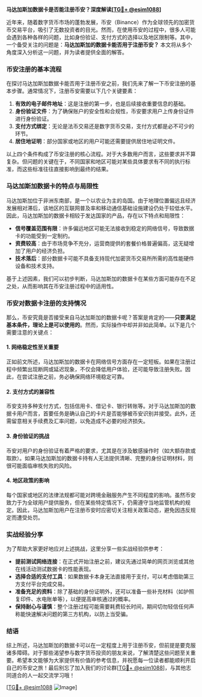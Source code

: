 **马达加斯加数据卡是否能注册币安？深度解读[[TG💪+ @esim1088](https://t.me/s/esim1088)]**

近年来，随着数字货币市场的蓬勃发展，币安（Binance）作为全球领先的加密货币交易平台，吸引了无数投资者的目光。然而，在使用币安的过程中，很多人可能会遇到各种各样的问题，比如身份验证、支付方式的选择以及地区限制等。其中，一个备受关注的问题是：**马达加斯加的数据卡能否用于注册币安？** 本文将从多个角度深入分析这一问题，并为读者提供全面的解答。

### 币安注册的基本流程

在探讨马达加斯加数据卡能否用于注册币安之前，我们先来了解一下币安注册的基本步骤。通常情况下，注册币安需要以下几个关键要素：

1. **有效的电子邮件地址**：这是注册的第一步，也是后续接收重要信息的基础。
2. **身份验证文件**：为了确保账户的安全性和合规性，币安要求用户上传身份证件进行身份验证。
3. **支付方式绑定**：无论是法币交易还是数字货币交易，支付方式都是必不可少的环节。
4. **居住地证明**：部分国家或地区的用户可能还需要提供居住地证明文件。

以上四个条件构成了币安注册的核心流程。对于大多数用户而言，这些要求并不算复杂。但问题的关键在于，不同国家和地区可能对某些具体要求有不同的执行标准，而这些标准往往直接影响到最终的结果。

### 马达加斯加数据卡的特点与局限性

马达加斯加位于非洲东南部，是一个以农业为主的岛国。由于地理位置偏远且经济发展相对滞后，该地区的互联网普及率和移动通信基础设施建设仍处于较低水平。因此，马达加斯加的数据卡相较于发达国家的产品，存在以下特点和局限性：

- **信号覆盖范围有限**：许多偏远地区可能无法接收到稳定的网络信号，导致数据卡的功能受到一定制约。
- **资费较高**：由于市场竞争不充分，运营商提供的套餐价格普遍偏高，这无疑增加了用户的经济负担。
- **技术落后**：部分数据卡可能不具备支持现代加密货币交易所所需的高性能硬件设备和技术支持。

基于上述因素，我们可以初步判断，马达加斯加的数据卡在某些方面可能存在不足之处，从而影响其在币安注册过程中的适用性。

### 币安对数据卡注册的支持情况

那么，币安究竟是否接受来自马达加斯加的数据卡呢？答案是肯定的——**只要满足基本条件，理论上是可以使用的**。然而，实际操作中却并非如此简单。以下是几个需要注意的关键点：

#### 1. 网络稳定性至关重要
正如前文所述，马达加斯加的数据卡在网络信号方面存在一定短板。如果在注册过程中频繁出现断网或延迟现象，不仅会降低用户体验，还可能导致注册失败。因此，在尝试注册之前，务必确保网络环境稳定可靠。

#### 2. 支付方式的兼容性
币安支持多种支付方式，包括信用卡、借记卡、银行转账等。对于马达加斯加的数据卡用户而言，首要任务是确认自己的卡片是否能够被币安识别并接受。此外，还需留意相关手续费及汇率问题，以免造成不必要的经济损失。

#### 3. 身份验证的挑战
币安对用户的身份验证有着严格的要求，尤其是在涉及敏感操作时（如大额存款或取款）。如果马达加斯加的数据卡持有人无法提供清晰、完整的身份证明材料，则很可能面临审核失败的风险。

#### 4. 地区政策的影响
每个国家或地区的法律法规都可能对跨境金融服务产生不同程度的影响。虽然币安致力于为全球用户提供服务，但在某些特定情况下，仍需遵守当地监管机构的规定。因此，马达加斯加用户在注册币安时应密切关注相关政策动态，避免因违反规定而遭受处罚。

### 实战经验分享

为了帮助大家更好地应对上述挑战，这里分享一些实战经验供参考：

- **提前测试网络连接**：在正式开始注册之前，建议先通过简单的网页浏览或其他在线活动测试数据卡的性能表现。
- **选择合适的支付工具**：如果数据卡本身无法直接用于支付，可以考虑借助第三方支付平台完成交易。
- **准备充足的资料**：除了基础的身份证明外，还可以准备一些补充材料（如护照复印件、水电账单等），以便提高审核通过的概率。
- **保持耐心与谨慎**：整个注册过程可能需要耗费较长时间，期间切勿轻信任何声称能快速解决问题的第三方机构，以防上当受骗。

### 结语

综上所述，马达加斯加的数据卡可以在一定程度上用于注册币安，但前提是要克服诸多障碍。对于那些渴望参与数字货币投资的朋友来说，了解清楚这些问题至关重要。希望本文能够为大家提供有价值的参考信息，并祝愿每一位读者都能顺利开启自己的币安之旅！最后别忘了加入我们的讨论群[[TG💪+ @esim1088](https://t.me/s/esim1088)]，与其他志同道合的人一起交流学习哦！

[[TG💪+ @esim1088](https://t.me/s/esim1088) ![Image](https://i.postimg.cc/4NQfJmqS/Snipaste-2025-05-13-00-14-12.png)]